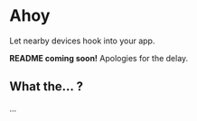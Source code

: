 # Ahoy

Let nearby devices hook into your app.

**README coming soon!** Apologies for the delay.


## What the... ?

...

<!--
# Hook

Hook is a client-server solution whereby apps can easily connect to other apps on the same network.

Imagine an app running on a laptop connected to a wireless network. Now imagine being able to use an app on the mobile device to easily interact with the app running on the laptop.

## How it works

The apps are arranged in a client server relationship, where the app on the laptop is the "server" and the app on the mobile device (and any other devices) is a "client".

The server app uses Hook to translate its IP address into a passcode composed of 4 to 6 letters.

This passcode can be shared to the user(s) of the client app, who can enter it into their app, where it is converted back into an IP address. The client makes a JSON-P AJAX request to `hook.json` at the IP address on port 1941, e.g. `http://192.168.1.123:1941/hook.json`.

If successful, the client then navigates to the endpoint specified in the server's `hook.json` and is connected to the server app.

Hook works with IPv4 addresses in the following formats:

- `10.XXX.XXX.XXX`
- `172.XX.XXX.XXX`
- `192.168.XXX.XXX`

Each block of an IPv4 address (separated by the `.` characters) has a value of 0 to 255 which gives us a range of 256 alternatives which is `16 * 16`, giving us two values each between 0 and 15.

The only exepction to this rule is with `127.XX.XXX.XXX` addresses, where the second block (`XX`) has a small enough range (from 16 to 31) that the value can be handled decimally, giving us a value of between 0 and 15.

These rules mean that passcodes are different sizes for each address range:

- `10.XXX.XXX.XXX` addresses are 6 letters long
- `172.XX.XXX.XXX` addresses are 5 letters long
- `192.168.XXX.XXX` addresses are 4 letters long

Finally, we need an encoding array of 16 alphabetical characters in which we can find letters by their index. Our current encoder consists of the 16 leftmost keys on a QWERTY keyboard:

`var encoder = ["Q", "A", "Z", "W", "S", "X", "E", "D", "C", "R", "F", "V", "T", "G", "B", "Y"]`

Now we can look up the alphabetical character stored at `encoder[index]` of each value generated from converting the IP address blocks...

### Server

Let's run through a simple example of how the server converts `192.168.1.123` into a usable passcode.

As the address starts with `192.168`, we know that we need to convert the last two blocks, creating a four-letter long passcode.

The first block value is `1`. If we convert that into a hexadecimal string by running `parseInt(1, 10).toString(16)`, we get a result of `"1"`. We need two characters in our string, so we prepend it with `"0"`, giving us `"01"`.

The second block value is `123`. If we convert that into a hexadecimal string by running `parseInt(123, 10).toString(16)`, we get a result of `"7b"`.

Join the two strings together and convert each letter in the resulting string back into a decimal number and we have four indexes (`0`, `1`, `7` and `11`) for looking up letters in our encoder array. This means that an IP address of `192.168.1.123` gives us a passcode of `QADV`.

This passcode can be displayed to the user of the server, who can share it with user(s) of the client(s).

## Modules and components

Hook's functionality is split into client and server implementations and distributed as Common JS modules via [NPM](https://npmjs.org/packages/hookahoy).
-->